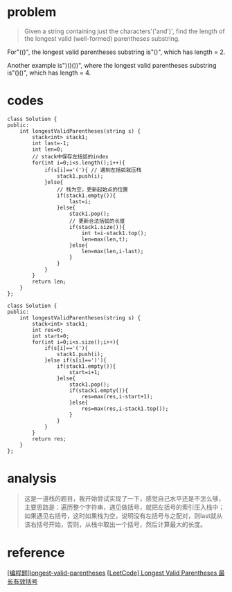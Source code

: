 # problem
>Given a string containing just the characters'('and')', find the length of the longest valid (well-formed) parentheses substring.

For"(()", the longest valid parentheses substring is"()", which has length = 2.

Another example is")()())", where the longest valid parentheses substring is"()()", which has length = 4.

# codes
```
class Solution {
public:
    int longestValidParentheses(string s) {
        stack<int> stack1;
        int last=-1;
        int len=0;
        // stack中保存左括弧的index
        for(int i=0;i<s.length();i++){
            if(s[i]=='('){ // 遇到左括弧就压栈
                stack1.push(i);
            }else{
                // 栈为空，更新起始点的位置
                if(stack1.empty()){
                    last=i;
                }else{
                    stack1.pop();
                    // 更新合法括弧的长度
                    if(stack1.size()){
                        int t=i-stack1.top();
                        len=max(len,t);
                    }else{
                        len=max(len,i-last);
                    }
                } 
            }
        }
        return len;
    }
};

```
```
class Solution {
public:
    int longestValidParentheses(string s) {
        stack<int> stack1;
        int res=0;
        int start=0;
        for(int i=0;i<s.size();i++){
            if(s[i]=='('){
                stack1.push(i);
            }else if(s[i]==')'){
                if(stack1.empty()){
                    start=i+1;
                }else{
                    stack1.pop();
                    if(stack1.empty()){
                        res=max(res,i-start+1);
                    }else{
                        res=max(res,i-stack1.top());
                    }
                }
            }
        }
        return res;
    }
};
```

# analysis
>这是一道栈的题目，我开始尝试实现了一下，感觉自己水平还是不怎么够，主要思路是：遍历整个字符串，遇见做括号，就把左括号的索引压入栈中；如果遇见右括号，这时如果栈为空，说明没有左括号与之配对，则last就从该右括号开始，否则，从栈中取出一个括号，然后计算最大的长度。
# reference
[[编程题]longest-valid-parentheses][1]
[[LeetCode] Longest Valid Parentheses 最长有效括号][2]

[1]: https://www.nowcoder.com/questionTerminal/45fd68024a4c4e97a8d6c45fc61dc6ad
[2]: https://www.cnblogs.com/grandyang/p/4424731.html
